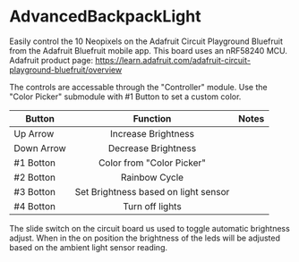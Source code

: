 # AdvancedBackpackLight

Easily control the 10 Neopixels on the Adafruit Circuit Playground Bluefruit from the Adafruit Bluefruit mobile app.
This board uses an nRF58240 MCU. Adafruit product page: https://learn.adafruit.com/adafruit-circuit-playground-bluefruit/overview

The controls are accessable through the "Controller" module. Use the "Color Picker" submodule with #1 Button to set a custom color.

| Button        | Function                                   | Notes  |
| ------------- |:-------------:                             | -----: |
| Up Arrow      | Increase Brightness                        |        |
| Down Arrow    | Decrease Brightness                        |        |
| #1 Botton     | Color from "Color Picker"                  |        |
| #2 Botton     | Rainbow Cycle                              |        |
| #3 Botton     | Set Brightness based on light sensor       |        |
| #4 Botton     | Turn off lights                            |        |

The slide switch on the circuit board us used to toggle automatic brightness adjust. When in the on position the brightness of the leds will be adjusted based on the ambient light sensor reading.
